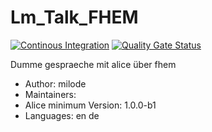 # Lm_Talk_FHEM

[![Continous Integration](https://gitlab.com/project-alice-assistant/skills/skill_Lm_Talk_FHEM/badges/master/pipeline.svg)](https://gitlab.com/project-alice-assistant/skills/skill_Lm_Talk_FHEM/pipelines/latest) [![Quality Gate Status](https://sonarcloud.io/api/project_badges/measure?project=project-alice-assistant_skill_Lm_Talk_FHEM&metric=alert_status)](https://sonarcloud.io/dashboard?id=project-alice-assistant_skill_Lm_Talk_FHEM)

Dumme gespraeche mit alice über fhem

- Author: milode
- Maintainers: 
- Alice minimum Version: 1.0.0-b1
- Languages:
    en
    de

